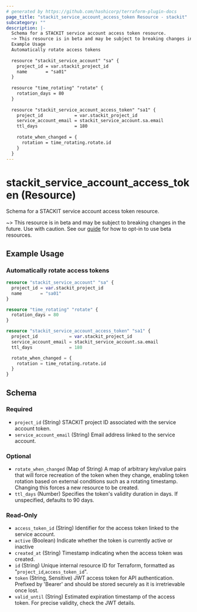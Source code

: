 ```yaml
---
# generated by https://github.com/hashicorp/terraform-plugin-docs
page_title: "stackit_service_account_access_token Resource - stackit"
subcategory: ""
description: |-
  Schema for a STACKIT service account access token resource.
  ~> This resource is in beta and may be subject to breaking changes in the future. Use with caution. See our guide https://registry.terraform.io/providers/stackitcloud/stackit/latest/docs/guides/opting_into_beta_resources for how to opt-in to use beta resources.
  Example Usage
  Automatically rotate access tokens
  
  resource "stackit_service_account" "sa" {
    project_id = var.stackit_project_id
    name       = "sa01"
  }
  
  resource "time_rotating" "rotate" {
    rotation_days = 80
  }
  
  resource "stackit_service_account_access_token" "sa1" {
    project_id            = var.stackit_project_id
    service_account_email = stackit_service_account.sa.email
    ttl_days              = 180
  
    rotate_when_changed = {
      rotation = time_rotating.rotate.id
    }
  }
---
```


# stackit_service_account_access_token (Resource)

Schema for a STACKIT service account access token resource.

~> This resource is in beta and may be subject to breaking changes in the future. Use with caution. See our [guide](https://registry.terraform.io/providers/stackitcloud/stackit/latest/docs/guides/opting_into_beta_resources) for how to opt-in to use beta resources.
## Example Usage


### Automatically rotate access tokens
```terraform
resource "stackit_service_account" "sa" {
  project_id = var.stackit_project_id
  name       = "sa01"
}

resource "time_rotating" "rotate" {
  rotation_days = 80
}

resource "stackit_service_account_access_token" "sa1" {
  project_id            = var.stackit_project_id
  service_account_email = stackit_service_account.sa.email
  ttl_days              = 180

  rotate_when_changed = {
    rotation = time_rotating.rotate.id
  }
}

```



<!-- schema generated by tfplugindocs -->
## Schema

### Required

- `project_id` (String) STACKIT project ID associated with the service account token.
- `service_account_email` (String) Email address linked to the service account.

### Optional

- `rotate_when_changed` (Map of String) A map of arbitrary key/value pairs that will force recreation of the token when they change, enabling token rotation based on external conditions such as a rotating timestamp. Changing this forces a new resource to be created.
- `ttl_days` (Number) Specifies the token's validity duration in days. If unspecified, defaults to 90 days.

### Read-Only

- `access_token_id` (String) Identifier for the access token linked to the service account.
- `active` (Boolean) Indicate whether the token is currently active or inactive
- `created_at` (String) Timestamp indicating when the access token was created.
- `id` (String) Unique internal resource ID for Terraform, formatted as "`project_id`,`access_token_id`".
- `token` (String, Sensitive) JWT access token for API authentication. Prefixed by 'Bearer' and should be stored securely as it is irretrievable once lost.
- `valid_until` (String) Estimated expiration timestamp of the access token. For precise validity, check the JWT details.
